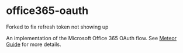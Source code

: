 # office365-oauth

Forked to fix refresh token not showing up

An implementation of the Microsoft Office 365 OAuth flow. See [Meteor Guide](https://guide.meteor.com/accounts.html) for more details.
